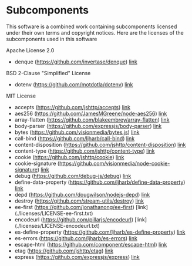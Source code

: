 # Subcomponents

This software is a combined work containing
subcomponents licensed under their own terms and 
copyright notices. Here are the licenses of
the subcomponents used in this software


Apache License 2.0
- denque (https://github.com/invertase/denque) [link](./licenses/LICENSE-denque.txt)

BSD 2-Clause "Simplified" License
- dotenv (https://github.com/motdotla/dotenv) [link](./licenses/LICENSE-dotenv.txt)

MIT License
- accepts (https://github.com/jshttp/accepts) [link](./licenses/LICENSE-accepts.txt)
- aes256 (https://github.com/JamesMGreene/node-aes256) [link](./licenses/LICENSE-aes256.txt)
- array-flatten (https://github.com/blakeembrey/array-flatten) [link](./licenses/LICENSE-array-flatten.txt)
- body-parser (https://github.com/expressjs/body-parser) [link](./licenses/LICENSE-body-parser.txt)
- bytes (https://github.com/visionmedia/bytes.js) [link](./licenses/LICENSE-bytes.txt)
- call-bind (https://github.com/ljharb/call-bind) [link](./licenses/LICENSE-call-bind.txt)
- content-disposition (https://github.com/jshttp/content-disposition) [link](./licenses/LICENSE-content-disposition.txt)
- content-type (https://github.com/jshttp/content-type) [link](./licenses/LICENSE-content-type.txt)
- cookie (https://github.com/jshttp/cookie) [link](./licenses/LICENSE-cookie.txt)
- cookie-signature (https://github.com/visionmedia/node-cookie-signature) [link](./licenses/LICENSE-cookie-signature.txt)
- debug (https://github.com/debug-js/debug) [link](./licenses/LICENSE-debug.txt)
- define-data-property (https://github.com/ljharb/define-data-property) [link](./licenses/LICENSE-define-data-property.txt)
- depd (https://github.com/dougwilson/nodejs-depd) [link](./licenses/LICENSE-depd.txt)
- destroy (https://github.com/stream-utils/destroy) [link](./licenses/LICENSE-destroy.txt)
- ee-first (https://github.com/jonathanong/ee-first) [link] (./licenses/LICENSE-ee-first.txt)
- encodeurl (https://github.com/pillarjs/encodeurl) [link] (./licenses/LICENSE-encodeurl.txt)
- es-define-property (https://github.com/ljharb/es-define-property) [link](./licenses/LICENSE-es-define-property.txt)
- es-errors (https://github.com/ljharb/es-errors) [link](./licenses/LICENSE-es-errors.txt)
- escape-html (https://github.com/component/escape-html) [link](./licenses/LICENSE-escape-html.txt)
- etag (https://github.com/jshttp/etag) [link](./licenses/LICENSE-etag.txt)
- express (https://github.com/expressjs/express) [link](./licenses/LICENSE-express.txt)
